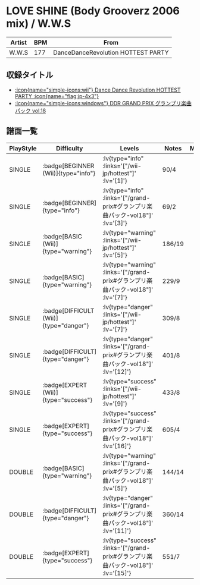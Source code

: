 # LOVE SHINE (Body Grooverz 2006 mix) / W.W.S

|Artist|BPM|From|
|------|---|----|
|W.W.S|177|DanceDanceRevolution HOTTEST PARTY|

## 収録タイトル

- [ :icon{name="simple-icons:wii"} Dance Dance Revolution HOTTEST PARTY :icon{name="flag:jp-4x3"} ](/wii-jp/hottest)
- [ :icon{name="simple-icons:windows"} DDR GRAND PRIX グランプリ楽曲パック vol.18](/grand-prix#グランプリ楽曲パック-vol18)

## 譜面一覧

|PlayStyle|Difficulty|Levels|Notes|Movie|
|---------|----------|------|-----|-----|
|SINGLE| :badge[BEGINNER (Wii)]{type="info"} | :lv{type="info" :links='["/wii-jp/hottest"]' :lv='[1]'} |90/4||
|SINGLE| :badge[BEGINNER]{type="info"} | :lv{type="info" :links='["/grand-prix#グランプリ楽曲パック-vol18"]' :lv='[3]'} |69/2||
|SINGLE| :badge[BASIC (Wii)]{type="warning"} | :lv{type="warning" :links='["/wii-jp/hottest"]' :lv='[5]'} |186/19||
|SINGLE| :badge[BASIC]{type="warning"} | :lv{type="warning" :links='["/grand-prix#グランプリ楽曲パック-vol18"]' :lv='[7]'} |229/9||
|SINGLE| :badge[DIFFICULT (Wii)]{type="danger"} | :lv{type="danger" :links='["/wii-jp/hottest"]' :lv='[7]'} |309/8||
|SINGLE| :badge[DIFFICULT]{type="danger"} | :lv{type="danger" :links='["/grand-prix#グランプリ楽曲パック-vol18"]' :lv='[12]'} |401/8||
|SINGLE| :badge[EXPERT (Wii)]{type="success"} | :lv{type="success" :links='["/wii-jp/hottest"]' :lv='[9]'} |433/8||
|SINGLE| :badge[EXPERT]{type="success"} | :lv{type="success" :links='["/grand-prix#グランプリ楽曲パック-vol18"]' :lv='[16]'} |605/4||
|DOUBLE| :badge[BASIC]{type="warning"} | :lv{type="warning" :links='["/grand-prix#グランプリ楽曲パック-vol18"]' :lv='[5]'} |144/14||
|DOUBLE| :badge[DIFFICULT]{type="danger"} | :lv{type="danger" :links='["/grand-prix#グランプリ楽曲パック-vol18"]' :lv='[11]'} |360/14||
|DOUBLE| :badge[EXPERT]{type="success"} | :lv{type="success" :links='["/grand-prix#グランプリ楽曲パック-vol18"]' :lv='[15]'} |551/7||
